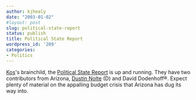 ```yaml
---
author: kjhealy
date: "2003-01-02"
#layout: post
slug: political-state-report
status: publish
title: Political State Report
wordpress_id: '209'
categories:
- Politics
---
```


[Kos](http://www.dailykos.com)'s brainchild, the [Political State Report](http://www.polstate.com/ "Political State Report: straight from the trenches") is up and running. They have two contributors from Arizona, [Dustin Nolte](http://wilde.poetweb.net) (D) and David Dodenhoff®. Expect plenty of material on the appalling budget crisis that Arizona has dug its way into.
